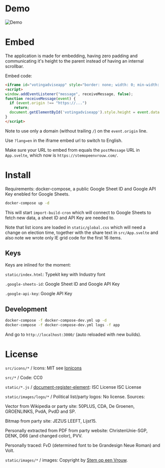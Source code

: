 # Demo

![Demo](demo.gif)

# Embed

The application is made for embedding, having zero padding and communicating it's height to the parent instead of having an internal scrollbar.

Embed code:
```html
<iframe id="votingadviseapp" style="border: none; width: 0; min-width: 100%; height: 800px; overflow: hidden;" src="https://..."></iframe>
<script>
window.addEventListener("message", receiveMessage, false);
function receiveMessage(event) {
  if (event.origin !== "https://...")
    return;
  document.getElementById('votingadviseapp').style.height = event.data + 'px';
}
</script>
```
Note to use only a domain (without trailing `/`) on the `event.origin` line.

Use `?lang=en` in the iframe embed url to switch to English.

Make sure your URL to embed from equals the `postMessage` URL in `App.svelte`, which now is `https://stemopeenvrouw.com/`.

# Install

Requirements: docker-compose, a public Google Sheet ID and Google API Key enebled for Google Sheets.

```bash
docker-compose up -d
```
This will start `import-build-cron` which will connect to Google Sheets to fetch new data, a sheet ID and API Key are needed to.

Note that list icons are loaded in `static/global.css` which will need a change on election time, together with the share text in `src/App.svelte` and also note we wrote only IE grid code for the first 16 items.

## Keys

Keys are inlined for the moment:

`static/index.html`: Typekit key with Industry font

`.google-sheets-id`: Google Sheet ID and Google API Key

`.google-api-key`: Google API Key

## Development
```bash
docker-compose -f docker-compose-dev.yml up -d
docker-compose -f docker-compose-dev.yml logs -f app
```
And go to `http://localhost:3000/` (auto reloaded with new builds).

# License

`src/icons/*` / Icons: MIT see [Ionicons](https://ionicons.com/)

`src/*` / Code: CC0

`static/*.js` / [document-register-element](https://github.com/WebReflection/document-register-element/): ISC License
ISC License

`static/images/logo/*` / Political list/party logos: No license.
Sources:

Vector from Wikipedia or party site: 50PLUS, CDA, De Groenen, GROENLINKS, PvdA, PvdD and SP.

Bitmap from party site: JEZUS LEEFT, Lijst15.

Personally extracted from PDF from party website: ChristenUnie-SGP, DENK, D66 (and changed color), PVV.

Personally traced: FvD (determined font to be Grandesign Neue Roman) and Volt.

`static/images/*` / images: Copyright by [Stem op een Vrouw](https://stemopeenvrouw.com/).
